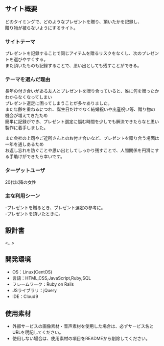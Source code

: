 # <GIFTEMO>

## サイト概要
どのタイミングで、どのようなプレゼントを贈り、頂いたかを記録し、<br>
贈り物が被らないようにするサイト。

### サイトテーマ
プレゼントを記録することで同じアイテムを贈るリスクをなくし、次のプレゼントを選びやすくする。<br>
また頂いたものも記録することで、思い出としても残すことができる。

### テーマを選んだ理由
長年の付き合いがある友人とプレゼントを贈り合っていると、誰に何を贈ったかわからなくなってしまい<br>
プレゼント選定に困ってしまうことが多々ありました。<br>
また年齢を重ねるにつれ、誕生日だけでなく結婚祝いや出産祝い等、贈り物の機会が増えてきたため<br>
簡単に記録ができ、プレゼント選定に悩む時間を少しでも解決できたらなと思い製作に着手しました。<br>

また会社の上司やご近所さんとのお付き合いなど、プレゼントを贈り合う場面は一年を通しあるため<br>
お返し忘れを防ぐことや思い出としてしっかり残すことで、人間関係を円滑にする手助けができたら幸いです。

### ターゲットユーザ
20代以降の女性

### 主な利用シーン
-プレゼントを贈るとき、プレゼント選定の参考に。<br>
-プレゼントを頂いたときに。

## 設計書
<...>

## 開発環境
- OS：Linux(CentOS)
- 言語：HTML,CSS,JavaScript,Ruby,SQL
- フレームワーク：Ruby on Rails
- JSライブラリ：jQuery
- IDE：Cloud9

## 使用素材
- 外部サービスの画像素材・音声素材を使用した場合は、必ずサービス名とURLを明記してください。
- 使用しない場合は、使用素材の項目をREADMEから削除してください。
